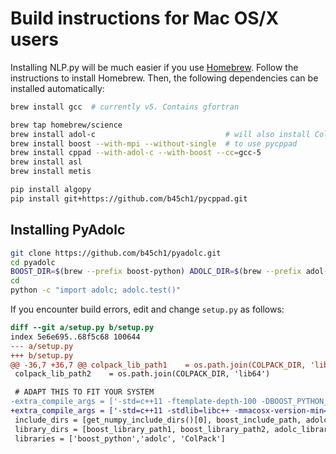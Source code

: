 # Build instructions for Mac OS/X users

Installing NLP.py will be much easier if you use [Homebrew](https://brew.sh).
Follow the instructions to install Homebrew.
Then, the following dependencies can be installed automatically:

```bash
brew install gcc  # currently v5. Contains gfortran

brew tap homebrew/science
brew install adol-c                             # will also install Colpack
brew install boost --with-mpi --without-single  # to use pycppad
brew install cppad --with-adol-c --with-boost --cc=gcc-5
brew install asl
brew install metis

pip install algopy
pip install git+https://github.com/b45ch1/pycppad.git
```

## Installing PyAdolc

```bash
git clone https://github.com/b45ch1/pyadolc.git
cd pyadolc
BOOST_DIR=$(brew --prefix boost-python) ADOLC_DIR=$(brew --prefix adol-c) COLPACK_DIR=$(brew --prefix colpack) CC=clang CXX=clang++ python setup.py install
cd
python -c "import adolc; adolc.test()"
```

If you encounter build errors, edit and change `setup.py` as follows:
```diff
diff --git a/setup.py b/setup.py
index 5e6e695..68f5c68 100644
--- a/setup.py
+++ b/setup.py
@@ -36,7 +36,7 @@ colpack_lib_path1    = os.path.join(COLPACK_DIR, 'lib')
 colpack_lib_path2    = os.path.join(COLPACK_DIR, 'lib64')

 # ADAPT THIS TO FIT YOUR SYSTEM
-extra_compile_args = ['-std=c++11 -ftemplate-depth-100 -DBOOST_PYTHON_DYNAMIC_LIB']
+extra_compile_args = ['-std=c++11 -stdlib=libc++ -mmacosx-version-min=10.9 -ftemplate-depth-100 -DBOOST_PYTHON_DYNAMIC_LIB']
 include_dirs = [get_numpy_include_dirs()[0], boost_include_path, adolc_include_path, colpack_include_path]
 library_dirs = [boost_library_path1, boost_library_path2, adolc_library_path1, adolc_library_path2, colpack_lib_path1, colpack_lib_path2]
 libraries = ['boost_python','adolc', 'ColPack']
```

